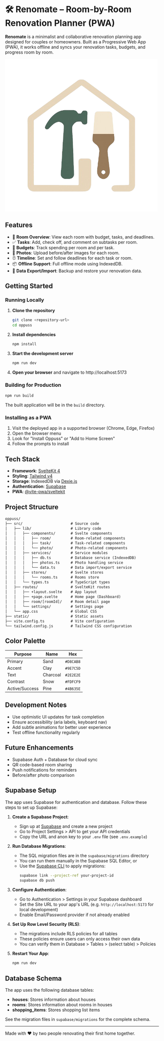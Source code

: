 # 🛠️ Renomate – Room-by-Room Renovation Planner (PWA)

**Renomate** is a minimalist and collaborative renovation planning app designed for couples or homeowners. Built as a Progressive Web App (PWA), it works offline and syncs your renovation tasks, budgets, and progress room by room.

![Oppuss Logo](static/favicon.png)

## Features

- 🏡 **Room Overview**: View each room with budget, tasks, and deadlines.
- ✅ **Tasks**: Add, check off, and comment on subtasks per room.
- 💸 **Budgets**: Track spending per room and per task.
- 📸 **Photos**: Upload before/after images for each room.
- ⏰ **Timeline**: Set and follow deadlines for each task or room.
- 📦 **Offline Support**: Full offline mode using IndexedDB.
- 🔄 **Data Export/Import**: Backup and restore your renovation data.

## Getting Started

### Running Locally

1. **Clone the repository**
   ```bash
   git clone <repository-url>
   cd oppuss
   ```

2. **Install dependencies**
   ```bash
   npm install
   ```

3. **Start the development server**
   ```bash
   npm run dev
   ```

4. **Open your browser** and navigate to http://localhost:5173

### Building for Production

```bash
npm run build
```

The built application will be in the `build` directory.

### Installing as a PWA

1. Visit the deployed app in a supported browser (Chrome, Edge, Firefox)
2. Open the browser menu
3. Look for "Install Oppuss" or "Add to Home Screen"
4. Follow the prompts to install

## Tech Stack

- **Framework**: [SvelteKit 4](https://kit.svelte.dev/)
- **Styling**: [Tailwind v4](https://tailwindcss.com/)
- **Storage**: IndexedDB via [Dexie.js](https://dexie.org/)
- **Authentication**: [Supabase](https://supabase.com)
- **PWA**: [@vite-pwa/sveltekit](https://vite-pwa-org.netlify.app/frameworks/sveltekit.html)

## Project Structure

```
oppuss/
├── src/                      # Source code
│   ├── lib/                  # Library code
│   │   ├── components/       # Svelte components
│   │   │   ├── room/         # Room-related components
│   │   │   ├── task/         # Task-related components
│   │   │   └── photo/        # Photo-related components
│   │   ├── services/         # Service modules
│   │   │   ├── db.ts         # Database service (IndexedDB)
│   │   │   ├── photos.ts     # Photo handling service
│   │   │   └── data.ts       # Data import/export service
│   │   ├── stores/           # Svelte stores
│   │   │   └── rooms.ts      # Rooms store
│   │   └── types.ts          # TypeScript types
│   ├── routes/               # SvelteKit routes
│   │   ├── +layout.svelte    # App layout
│   │   ├── +page.svelte      # Home page (Dashboard)
│   │   ├── room/[roomId]/    # Room detail page
│   │   └── settings/         # Settings page
│   └── app.css               # Global CSS
├── static/                   # Static assets
├── vite.config.ts            # Vite configuration
└── tailwind.config.js        # Tailwind CSS configuration
```

## Color Palette

| Purpose        | Name     | Hex       |
| -------------- | -------- | --------- |
| Primary        | Sand     | `#D8CAB8` |
| Accent         | Clay     | `#9E7C5D` |
| Text           | Charcoal | `#2E2E2E` |
| Contrast       | Snow     | `#FDFCF9` |
| Active/Success | Pine     | `#4B635E` |

## Development Notes

- Use optimistic UI updates for task completion
- Ensure accessibility (aria labels, keyboard nav)
- Add subtle animations for better user experience
- Test offline functionality regularly

## Future Enhancements

- Supabase Auth + Database for cloud sync
- QR code-based room sharing
- Push notifications for reminders
- Before/after photo comparison

## Supabase Setup

The app uses Supabase for authentication and database. Follow these steps to set up Supabase:

1. **Create a Supabase Project**:
   - Sign up at [Supabase](https://supabase.com/) and create a new project
   - Go to Project Settings > API to get your API credentials
   - Copy the URL and anon key to your `.env` file (see `.env.example`)

2. **Run Database Migrations**:
   - The SQL migration files are in the `supabase/migrations` directory
   - You can run them manually in the Supabase SQL Editor, or
   - Use the [Supabase CLI](https://supabase.com/docs/reference/cli) to apply migrations:
     ```bash
     supabase link --project-ref your-project-id
     supabase db push
     ```

3. **Configure Authentication**:
   - Go to Authentication > Settings in your Supabase dashboard
   - Set the Site URL to your app's URL (e.g. `http://localhost:5173` for local development)
   - Enable Email/Password provider if not already enabled

4. **Set Up Row Level Security (RLS)**:
   - The migrations include RLS policies for all tables
   - These policies ensure users can only access their own data
   - You can verify them in Database > Tables > (select table) > Policies

5. **Restart Your App**:
   ```bash
   npm run dev
   ```

## Database Schema

The app uses the following database tables:

- **houses**: Stores information about houses
- **rooms**: Stores information about rooms in houses
- **shopping_items**: Stores shopping list items

See the migration files in `supabase/migrations` for the complete schema.

---

Made with ❤️ by two people renovating their first home together.
